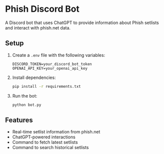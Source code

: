 # Phish Discord Bot

A Discord bot that uses ChatGPT to provide information about Phish setlists and interact with phish.net data.

## Setup

1. Create a `.env` file with the following variables:
   ```
   DISCORD_TOKEN=your_discord_bot_token
   OPENAI_API_KEY=your_openai_api_key
   ```

2. Install dependencies:
   ```bash
   pip install -r requirements.txt
   ```

3. Run the bot:
   ```bash
   python bot.py
   ```

## Features

- Real-time setlist information from phish.net
- ChatGPT-powered interactions
- Command to fetch latest setlists
- Command to search historical setlists
